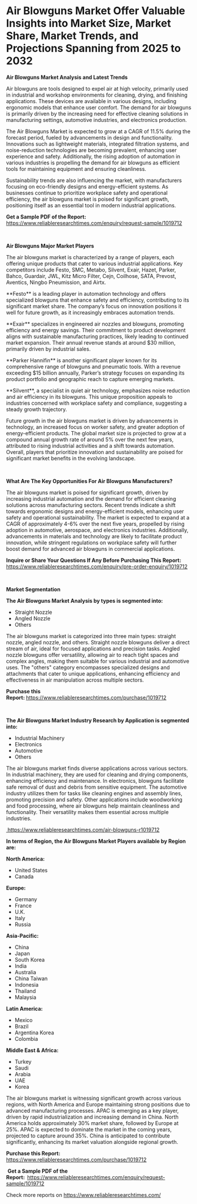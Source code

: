 <p><h1>Air Blowguns Market Offer Valuable Insights into Market Size, Market Share, Market Trends, and Projections Spanning from 2025 to 2032</h1></p><p><strong>Air Blowguns Market Analysis and Latest Trends</strong></p>
<p><p>Air blowguns are tools designed to expel air at high velocity, primarily used in industrial and workshop environments for cleaning, drying, and finishing applications. These devices are available in various designs, including ergonomic models that enhance user comfort. The demand for air blowguns is primarily driven by the increasing need for effective cleaning solutions in manufacturing settings, automotive industries, and electronics production.</p><p>The Air Blowguns Market is expected to grow at a CAGR of 11.5% during the forecast period, fueled by advancements in design and functionality. Innovations such as lightweight materials, integrated filtration systems, and noise-reduction technologies are becoming prevalent, enhancing user experience and safety. Additionally, the rising adoption of automation in various industries is propelling the demand for air blowguns as efficient tools for maintaining equipment and ensuring cleanliness. </p><p>Sustainability trends are also influencing the market, with manufacturers focusing on eco-friendly designs and energy-efficient systems. As businesses continue to prioritize workplace safety and operational efficiency, the air blowguns market is poised for significant growth, positioning itself as an essential tool in modern industrial applications.</p></p>
<p><strong>Get a Sample PDF of the Report:&nbsp;</strong> <a href="https://www.reliableresearchtimes.com/enquiry/request-sample/1019712?utm_campaign=3326&utm_medium=2&utm_source=Github&utm_content=ia&utm_term=10042025&utm_id=air-blowguns">https://www.reliableresearchtimes.com/enquiry/request-sample/1019712</a></p>
<p>&nbsp;</p>
<p><strong>Air Blowguns Major Market Players</strong></p>
<p><p>The air blowguns market is characterized by a range of players, each offering unique products that cater to various industrial applications. Key competitors include Festo, SMC, Metabo, Silvent, Exair, Hazet, Parker, Bahco, Guardair, JWL, Kitz Micro Filter, Cejn, Coilhose, SATA, Prevost, Aventics, Ningbo Pneumission, and Airtx.</p><p>**Festo** is a leading player in automation technology and offers specialized blowguns that enhance safety and efficiency, contributing to its significant market share. The company’s focus on innovation positions it well for future growth, as it increasingly embraces automation trends.</p><p>**Exair** specializes in engineered air nozzles and blowguns, promoting efficiency and energy savings. Their commitment to product development aligns with sustainable manufacturing practices, likely leading to continued market expansion. Their annual revenue stands at around $30 million, primarily driven by industrial sales.</p><p>**Parker Hannifin** is another significant player known for its comprehensive range of blowguns and pneumatic tools. With a revenue exceeding $15 billion annually, Parker’s strategy focuses on expanding its product portfolio and geographic reach to capture emerging markets.</p><p>**Silvent**, a specialist in quiet air technology, emphasizes noise reduction and air efficiency in its blowguns. This unique proposition appeals to industries concerned with workplace safety and compliance, suggesting a steady growth trajectory.</p><p>Future growth in the air blowguns market is driven by advancements in technology, an increased focus on worker safety, and greater adoption of energy-efficient products. The global market size is projected to grow at a compound annual growth rate of around 5% over the next few years, attributed to rising industrial activities and a shift towards automation. Overall, players that prioritize innovation and sustainability are poised for significant market benefits in the evolving landscape.</p></p>
<p>&nbsp;</p>
<p><strong>What Are The Key Opportunities For Air Blowguns Manufacturers?</strong></p>
<p><p>The air blowguns market is poised for significant growth, driven by increasing industrial automation and the demand for efficient cleaning solutions across manufacturing sectors. Recent trends indicate a shift towards ergonomic designs and energy-efficient models, enhancing user safety and operational sustainability. The market is expected to expand at a CAGR of approximately 4-6% over the next five years, propelled by rising adoption in automotive, aerospace, and electronics industries. Additionally, advancements in materials and technology are likely to facilitate product innovation, while stringent regulations on workplace safety will further boost demand for advanced air blowguns in commercial applications.</p></p>
<p><strong>Inquire or Share Your Questions If Any Before Purchasing This Report:</strong> <a href="https://www.reliableresearchtimes.com/enquiry/pre-order-enquiry/1019712?utm_campaign=3326&utm_medium=2&utm_source=Github&utm_content=ia&utm_term=10042025&utm_id=air-blowguns">https://www.reliableresearchtimes.com/enquiry/pre-order-enquiry/1019712</a></p>
<p>&nbsp;</p>
<p><strong>Market Segmentation</strong></p>
<p><strong>The Air Blowguns Market Analysis by types is segmented into:</strong></p>
<p><ul><li>Straight Nozzle</li><li>Angled Nozzle</li><li>Others</li></ul></p>
<p><p>The air blowguns market is categorized into three main types: straight nozzle, angled nozzle, and others. Straight nozzle blowguns deliver a direct stream of air, ideal for focused applications and precision tasks. Angled nozzle blowguns offer versatility, allowing air to reach tight spaces and complex angles, making them suitable for various industrial and automotive uses. The "others" category encompasses specialized designs and attachments that cater to unique applications, enhancing efficiency and effectiveness in air manipulation across multiple sectors.</p></p>
<p><strong>Purchase this Report:&nbsp;</strong><a href="https://www.reliableresearchtimes.com/purchase/1019712?utm_campaign=3326&utm_medium=2&utm_source=Github&utm_content=ia&utm_term=10042025&utm_id=air-blowguns">https://www.reliableresearchtimes.com/purchase/1019712</a></p>
<p>&nbsp;</p>
<p><strong>The Air Blowguns Market Industry Research by Application is segmented into:</strong></p>
<p><ul><li>Industrial Machinery</li><li>Electronics</li><li>Automotive</li><li>Others</li></ul></p>
<p><p>The air blowguns market finds diverse applications across various sectors. In industrial machinery, they are used for cleaning and drying components, enhancing efficiency and maintenance. In electronics, blowguns facilitate safe removal of dust and debris from sensitive equipment. The automotive industry utilizes them for tasks like cleaning engines and assembly lines, promoting precision and safety. Other applications include woodworking and food processing, where air blowguns help maintain cleanliness and functionality. Their versatility makes them essential across multiple industries.</p></p>
<p><a href="https://www.reliableresearchtimes.com/air-blowguns-r1019712?utm_campaign=3326&utm_medium=2&utm_source=Github&utm_content=ia&utm_term=10042025&utm_id=air-blowguns">&nbsp;https://www.reliableresearchtimes.com/air-blowguns-r1019712</a></p>
<p><strong>In terms of Region, the Air Blowguns Market Players available by Region are:</strong></p>
<p>
    <p> <strong> North America: </strong>
        <ul>
            <li>United States</li>
            <li>Canada</li>
        </ul>
        </p> 
    <p> <strong> Europe: </strong>
        <ul>
            <li>Germany</li>
            <li>France</li>
            <li>U.K.</li>
            <li>Italy</li>
            <li>Russia</li>
        </ul>
        </p> 
    <p> <strong> Asia-Pacific: </strong>
        <ul>
            <li>China</li>
            <li>Japan</li>
            <li>South Korea</li>
            <li>India</li>
            <li>Australia</li>
            <li>China Taiwan</li>
            <li>Indonesia</li>
            <li>Thailand</li>
            <li>Malaysia</li>
        </ul>
        </p> 
    <p> <strong> Latin America: </strong>
        <ul>
            <li>Mexico</li>
            <li>Brazil</li>
            <li>Argentina Korea</li>
            <li>Colombia</li>
        </ul>
        </p> 
    <p> <strong> Middle East & Africa: </strong>
        <ul>
            <li>Turkey</li>
            <li>Saudi</li>
            <li>Arabia</li>
            <li>UAE</li>
            <li>Korea</li>
        </ul>
    </p>
    </p>
<p><p>The air blowguns market is witnessing significant growth across various regions, with North America and Europe maintaining strong positions due to advanced manufacturing processes. APAC is emerging as a key player, driven by rapid industrialization and increasing demand in China. North America holds approximately 30% market share, followed by Europe at 25%. APAC is expected to dominate the market in the coming years, projected to capture around 35%. China is anticipated to contribute significantly, enhancing its market valuation alongside regional growth.</p></p>
<p><strong>Purchase this Report: </strong><a href="https://www.reliableresearchtimes.com/purchase/1019712?utm_campaign=3326&utm_medium=2&utm_source=Github&utm_content=ia&utm_term=10042025&utm_id=air-blowguns">https://www.reliableresearchtimes.com/purchase/1019712</a></p>
<p>&nbsp;<strong>Get a Sample PDF of the Report:&nbsp;&nbsp;</strong><a href="https://www.reliableresearchtimes.com/enquiry/request-sample/1019712?utm_campaign=3326&utm_medium=2&utm_source=Github&utm_content=ia&utm_term=10042025&utm_id=air-blowguns">https://www.reliableresearchtimes.com/enquiry/request-sample/1019712</a></p>
<p><strong></strong></p>
<p>Check more reports on <a href="https://www.reliableresearchtimes.com/?utm_campaign=3326&utm_medium=2&utm_source=Github&utm_content=ia&utm_term=10042025&utm_id=air-blowguns">https://www.reliableresearchtimes.com/</a></p>